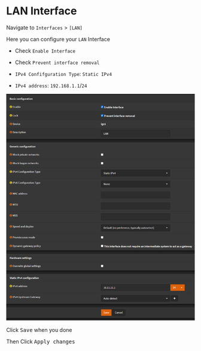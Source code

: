 

# LAN Interface

Navigate to `Interfaces` > `[LAN]`

Here you can configure your `LAN` Interface

- Check `Enable Interface`
- Check `Prevent interface removal`

- `IPv4 Confifguration Type`: `Static IPv4`
- `IPv4 address`: `192.168.1.1`/`24`

![opnsense-interfaces-lan](img/opnsense-interfaces-lan.png)

Click <kbd>Save</kbd> when you done

Then Click <kbd>Apply changes</kbd>
